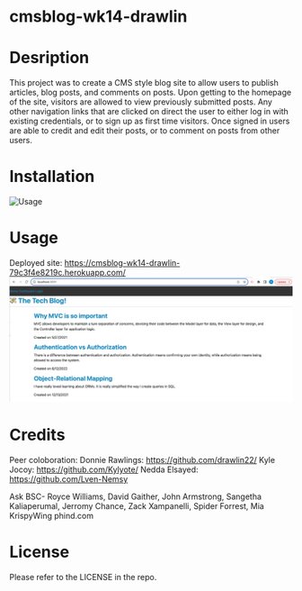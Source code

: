 # cmsblog-wk14-drawlin

# Desription

This project was to create a CMS style blog site to allow users to publish articles, blog posts, and comments on posts. Upon getting to the homepage of the site, visitors are allowed to view previously submitted posts. Any other navigation links that are clicked on direct the user to either log in with existing credentials, or to sign up as first time visitors. Once signed in users are able to credit and edit their posts, or to comment on posts from other users.


# Installation
![Usage
](image.png)

# Usage
Deployed site: https://cmsblog-wk14-drawlin-79c3f4e8219c.herokuapp.com/
![HomePage](image-1.png)



# Credits

Peer coloboration:
Donnie Rawlings: https://github.com/drawlin22/
Kyle Jocoy: https://github.com/Kylyote/
Nedda Elsayed: https://github.com/Lven-Nemsy

Ask BSC- Royce Williams, David Gaither, John Armstrong, Sangetha Kaliaperumal, Jerromy Chance, Zack Xampanelli, Spider Forrest, Mia
KrispyWing
phind.com

# License
Please refer to the LICENSE in the repo.